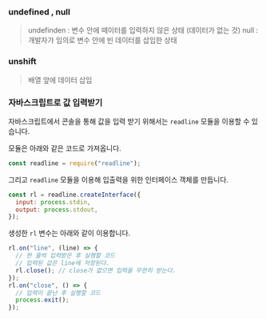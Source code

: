 ### undefined , null

> undefinden : 변수 안에 떼이터를 입력하지 않은 상태 (데이터가 없는 것)
> null : 개발자가 임의로 변수 안에 빈 데이터를 삽입한 상태

### unshift

> 배열 앞에 데이터 삽입

### 자바스크립트로 값 입력받기

자바스크립트에서 콘솔을 통해 값을 입력 받기 위해서는 `readline` 모듈을 이용할 수 있습니다.

모듈은 아래와 같은 코드로 가져옵니다.

```js
const readline = require("readline");
```

그리고 `readline` 모듈을 이용해 입출력을 위한 인터페이스 객체를 만듭니다.

```js
const rl = readline.createInterface({
  input: process.stdin,
  output: process.stdout,
});
```

생성한 `rl` 변수는 아래와 같이 이용합니다.

```js
rl.on("line", (line) => {
  // 한 줄씩 입력받은 후 실행할 코드
  // 입력된 값은 line에 저장된다.
  rl.close(); // close가 없으면 입력을 무한히 받는다.
});
rl.on("close", () => {
  // 입력이 끝난 후 실행할 코드
  process.exit();
});
```

